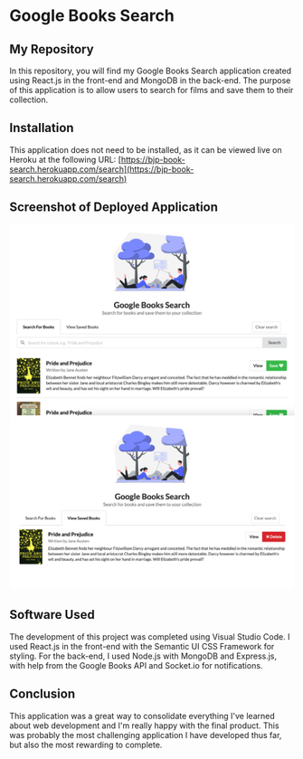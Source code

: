 # Google Books Search

## My Repository

In this repository, you will find my Google Books Search application created using React.js in the front-end and MongoDB in the back-end. The purpose of this application is to allow users to search for films and save them to their collection.

## Installation

This application does not need to be installed, as it can be viewed live on Heroku at the following URL: [https://bjp-book-search.herokuapp.com/search](https://bjp-book-search.herokuapp.com/search)

## Screenshot of Deployed Application

![book search](/assets/img/app1.png?raw=true)
![saved books](/assets/img/app2.png?raw=true)

## Software Used

The development of this project was completed using Visual Studio Code. I used React.js in the front-end with the Semantic UI CSS Framework for styling. For the back-end, I used Node.js with MongoDB and Express.js, with help from the Google Books API and Socket.io for notifications.

## Conclusion

This application was a great way to consolidate everything I've learned about web development and I'm really happy with the final product. This was probably the most challenging application I have developed thus far, but also the most rewarding to complete.

